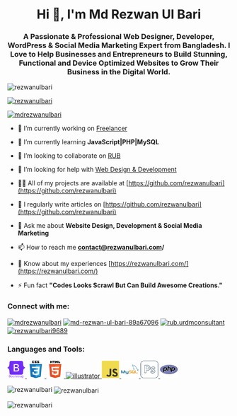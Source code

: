 <h1 align="center">Hi 👋, I'm Md Rezwan Ul Bari</h1>
<h3 align="center">A Passionate & Professional Web Designer, Developer, WordPress & Social Media Marketing Expert from Bangladesh. I Love to Help Businesses and Entrepreneurs to Build Stunning, Functional and Device Optimized Websites to Grow Their Business in the Digital World.</h3>

<p align="left"> <img src="https://komarev.com/ghpvc/?username=rezwanulbari&label=Profile%20views&color=0e75b6&style=flat" alt="rezwanulbari" /> </p>

<p align="left"> <a href="https://github.com/ryo-ma/github-profile-trophy"><img src="https://github-profile-trophy.vercel.app/?username=rezwanulbari" alt="rezwanulbari" /></a> </p>

<p align="left"> <a href="https://twitter.com/mdrezwanulbari" target="blank"><img src="https://img.shields.io/twitter/follow/mdrezwanulbari?logo=twitter&style=for-the-badge" alt="mdrezwanulbari" /></a> </p>

- 🔭 I’m currently working on [Freelancer](https://www.freelancer.com/u/rezwan04)

- 🌱 I’m currently learning **JavaScript|PHP|MySQL**

- 👯 I’m looking to collaborate on [RUB](https://rezwanulbari.com/)

- 🤝 I’m looking for help with [Web Design & Development](https://github.com/rezwanulbari)

- 👨‍💻 All of my projects are available at [https://github.com/rezwanulbari](https://github.com/rezwanulbari)

- 📝 I regularly write articles on [https://github.com/rezwanulbari](https://github.com/rezwanulbari)

- 💬 Ask me about **Website Design, Development & Social Media Marketing**

- 📫 How to reach me **contact@rezwanulbari.com/**

- 📄 Know about my experiences [https://rezwanulbari.com/](https://rezwanulbari.com/)

- ⚡ Fun fact **"Codes Looks Scrawl But Can Build Awesome Creations."**

<h3 align="left">Connect with me:</h3>
<p align="left">
<a href="https://twitter.com/mdrezwanulbari" target="blank"><img align="center" src="https://raw.githubusercontent.com/rahuldkjain/github-profile-readme-generator/master/src/images/icons/Social/twitter.svg" alt="mdrezwanulbari" height="30" width="40" /></a>
<a href="https://linkedin.com/in/md-rezwan-ul-bari-89a67096" target="blank"><img align="center" src="https://raw.githubusercontent.com/rahuldkjain/github-profile-readme-generator/master/src/images/icons/Social/linked-in-alt.svg" alt="md-rezwan-ul-bari-89a67096" height="30" width="40" /></a>
<a href="https://fb.com/rub.urdmconsultant" target="blank"><img align="center" src="https://raw.githubusercontent.com/rahuldkjain/github-profile-readme-generator/master/src/images/icons/Social/facebook.svg" alt="rub.urdmconsultant" height="30" width="40" /></a>
<a href="https://www.youtube.com/c/rezwanulbari9689" target="blank"><img align="center" src="https://raw.githubusercontent.com/rahuldkjain/github-profile-readme-generator/master/src/images/icons/Social/youtube.svg" alt="rezwanulbari9689" height="30" width="40" /></a>
</p>

<h3 align="left">Languages and Tools:</h3>
<p align="left"> <a href="https://getbootstrap.com" target="_blank" rel="noreferrer"> <img src="https://raw.githubusercontent.com/devicons/devicon/master/icons/bootstrap/bootstrap-plain-wordmark.svg" alt="bootstrap" width="40" height="40"/> </a> <a href="https://www.w3schools.com/css/" target="_blank" rel="noreferrer"> <img src="https://raw.githubusercontent.com/devicons/devicon/master/icons/css3/css3-original-wordmark.svg" alt="css3" width="40" height="40"/> </a> <a href="https://www.w3.org/html/" target="_blank" rel="noreferrer"> <img src="https://raw.githubusercontent.com/devicons/devicon/master/icons/html5/html5-original-wordmark.svg" alt="html5" width="40" height="40"/> </a> <a href="https://www.adobe.com/in/products/illustrator.html" target="_blank" rel="noreferrer"> <img src="https://www.vectorlogo.zone/logos/adobe_illustrator/adobe_illustrator-icon.svg" alt="illustrator" width="40" height="40"/> </a> <a href="https://developer.mozilla.org/en-US/docs/Web/JavaScript" target="_blank" rel="noreferrer"> <img src="https://raw.githubusercontent.com/devicons/devicon/master/icons/javascript/javascript-original.svg" alt="javascript" width="40" height="40"/> </a> <a href="https://www.mysql.com/" target="_blank" rel="noreferrer"> <img src="https://raw.githubusercontent.com/devicons/devicon/master/icons/mysql/mysql-original-wordmark.svg" alt="mysql" width="40" height="40"/> </a> <a href="https://www.photoshop.com/en" target="_blank" rel="noreferrer"> <img src="https://raw.githubusercontent.com/devicons/devicon/master/icons/photoshop/photoshop-line.svg" alt="photoshop" width="40" height="40"/> </a> <a href="https://www.php.net" target="_blank" rel="noreferrer"> <img src="https://raw.githubusercontent.com/devicons/devicon/master/icons/php/php-original.svg" alt="php" width="40" height="40"/> </a> </p>

<p><img align="left" src="https://github-readme-stats.vercel.app/api/top-langs?username=rezwanulbari&show_icons=true&locale=en&layout=compact" alt="rezwanulbari" /></p>

<p>&nbsp;<img align="center" src="https://github-readme-stats.vercel.app/api?username=rezwanulbari&show_icons=true&locale=en" alt="rezwanulbari" /></p>

<p><img align="center" src="https://github-readme-streak-stats.herokuapp.com/?user=rezwanulbari&" alt="rezwanulbari" /></p>

